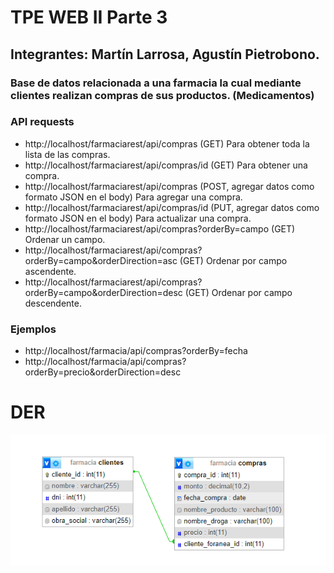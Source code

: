 # TPE WEB II Parte 3
## Integrantes: Martín Larrosa, Agustín Pietrobono.
### Base de datos relacionada a una farmacia la cual mediante clientes realizan compras de sus productos. (Medicamentos)

### API requests
- http://localhost/farmaciarest/api/compras (GET) Para obtener toda la lista de las compras.
- http://localhost/farmaciarest/api/compras/id (GET) Para obtener una compra.
- http://localhost/farmaciarest/api/compras (POST, agregar datos como formato JSON en el body) Para agregar una compra.
- http://localhost/farmaciarest/api/compras/id (PUT, agregar datos como formato JSON en el body) Para actualizar una compra.
- http://localhost/farmaciarest/api/compras?orderBy=campo (GET) Ordenar un campo.
- http://localhost/farmaciarest/api/compras?orderBy=campo&orderDirection=asc (GET) Ordenar por campo ascendente.
- http://localhost/farmaciarest/api/compras?orderBy=campo&orderDirection=desc (GET) Ordenar por campo descendente.

### Ejemplos
- http://localhost/farmacia/api/compras?orderBy=fecha
- http://localhost/farmacia/api/compras?orderBy=precio&orderDirection=desc

# DER
![Diagrama entidad relación](DIAGRAMA.png)
